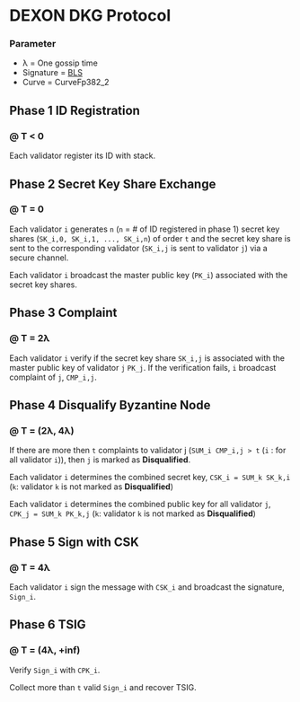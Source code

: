 DEXON DKG Protocol
===========================
### Parameter
* λ = One gossip time
* Signature = [BLS](https://en.wikipedia.org/wiki/Boneh%E2%80%93Lynn%E2%80%93Shacham)
* Curve = CurveFp382_2

Phase 1 ID Registration 
-------
### @ T < 0

Each validator register its ID with stack.

Phase 2 Secret Key Share Exchange
-------
### @ T = 0
Each validator `i` generates `n` (`n` = # of ID registered in phase 1) secret key shares (`SK_i,0, SK_i,1, ..., SK_i,n`) of order `t` and the secret key share is sent to the corresponding validator (`SK_i,j` is sent to validator `j`) via a secure channel.

Each validator `i` broadcast the master public key (`PK_i`) associated with the secret key shares.

Phase 3 Complaint
-------
### @ T = 2λ
Each validator `i` verify if the secret key share `SK_i,j` is associated with the master public key of validator `j` `PK_j`. If the verification fails, `i` broadcast complaint of `j`, `CMP_i,j`.

Phase 4 Disqualify Byzantine Node
-------
### @ T = (2λ, 4λ)
If there are more then `t` complaints to validator j (`SUM_i CMP_i,j > t` (`i` : for all validator `i`)), then `j` is marked as **Disqualified**.

Each validator `i` determines the combined secret key, `CSK_i = SUM_k SK_k,i` (`k`: validator `k` is not marked as **Disqualified**)

Each validator `i` determines the combined public key for all validator `j`, `CPK_j = SUM_k PK_k,j` (`k`: validator `k` is not marked as **Disqualified**)

Phase 5 Sign with CSK
-------
### @ T = 4λ
Each validator `i` sign the message with `CSK_i` and broadcast the signature, `Sign_i`.

Phase 6 TSIG
-------
### @ T = (4λ, +inf)
Verify `Sign_i` with `CPK_i`.

Collect more than `t` valid `Sign_i` and recover TSIG.